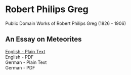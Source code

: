 # Robert Philips Greg

Public Domain Works of Robert Philips Greg (1826 - 1906)

## An Essay on Meteorites

[English - Plain Text](/full-text-english.md)  
English - PDF  
German - Plain Text  
German - PDF  
